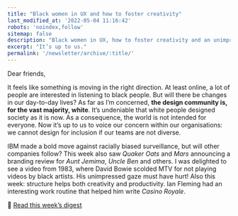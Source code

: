 ```yaml
---
title: "Black women in UX and how to foster creativity"
last_modified_at: '2022-05-04 11:16:42'
robots: 'noindex,follow'
sitemap: false
description: "Black women in UX, how to foster creativity and an unimpressed Bowie."
excerpt: "It’s up to us."
permalink: '/newsletter/archive/:title/'
---
```

Dear friends, 

It feels like something is moving in the right direction. At least online, a lot of people are interested in listening to black people. But will there be changes in our day-to-day lives? As far as I’m concerned, **the design community is, for the vast majority, white**. It’s undeniable that white people designed society as it is now. As a consequence, the world is not intended for everyone. Now it’s up to us to voice our concern within our organisations: we cannot design for inclusion if our teams are not diverse. 

IBM made a bold move against racially biased surveillance, but will other companies follow? This week also saw *Quaker Oats* and *Mars* announcing a branding review for *Aunt Jemima*, *Uncle Ben* and others. 
I was delighted to see a video from 1983, where David Bowie scolded MTV for not playing videos by black artists. His unimpressed gaze must have hurt! Also this week: structure helps both creativity and productivity. Ian Fleming had an interesting work routine that helped him write *Casino Royale*.

<p class="detached">🔗 <a href="https://silviamaggidesign.com/design-digested/design-digested-black-women-in-ux/">Read this week’s digest</a></p>